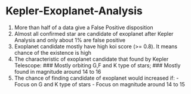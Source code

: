 # **Kepler-Exoplanet-Analysis**

1. More than half of a data give a False Positive disposition
2. Almost all confirmed star are candidate of exoplanet after Kepler Analysis and only about 1% are false positive
4. Exoplanet candidate mostly have high koi score (>= 0.8). It means chance of the existence is high
3. The characteristic of exoplanet candidate that found by Kepler Telescope:
        ### Mostly orbiting G,F and K type of stars;
        ### Mostly found in magnitude around 14 to 16
4. The chance of finding candidate of exoplanet would increased if:
        - Focus on G and K type of stars
        - Focus on magnitude around 14 to 15
